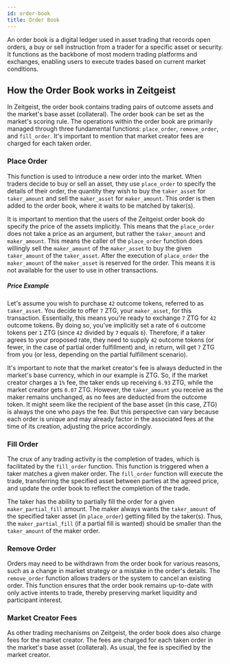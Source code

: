 ```yaml
---
id: order-book
title: Order Book
---
```


An order book is a digital ledger used in asset trading that records open
orders, a buy or sell instruction from a trader for a specific asset or
security. It functions as the backbone of most modern trading platforms and
exchanges, enabling users to execute trades based on current market conditions.

## How the Order Book works in Zeitgeist

In Zeitgeist, the order book contains trading pairs of outcome assets and the
market's base asset (collateral). The order book can be set as the market's
scoring rule. The operations within the order book are primarily managed through
three fundamental functions: `place_order`, `remove_order`, and `fill_order`.
It's important to mention that market creator fees are charged for each taken
order.

### Place Order

This function is used to introduce a new order into the market. When traders
decide to buy or sell an asset, they use `place_order` to specify the details of
their order, the quantity they wish to buy the `taker_asset` for `taker_amount`
and sell the `maker_asset` for `maker_amount`. This order is then added to the
order book, where it waits to be matched by taker(s).

It is important to mention that the users of the Zeitgeist order book do specify
the price of the assets implicitly. This means that the `place_order` does not
take a price as an argument, but rather the `taker_amount` and `maker_amount`.
This means the caller of the `place_order` function does willingly sell the
`maker_amount` of the `maker_asset` to buy the given `taker_amount` of the
`taker_asset`. After the execution of `place_order` the `maker_amount` of the
`maker_asset` is reserved for the order. This means it is not available for the
user to use in other transactions.

##### Price Example

Let's assume you wish to purchase `42` outcome tokens, referred to as
`taker_asset`. You decide to offer `7` ZTG, your `maker_asset`, for this
transaction. Essentially, this means you're ready to exchange `7` ZTG for `42`
outcome tokens. By doing so, you've implicitly set a rate of `6` outcome tokens
per `1` ZTG (since `42` divided by `7` equals `6`). Therefore, if a taker agrees
to your proposed rate, they need to supply `42` outcome tokens (or fewer, in the
case of partial order fulfillment) and, in return, will get `7` ZTG from you (or
less, depending on the partial fulfillment scenario).

It's important to note that the market creator's fee is always deducted in the
market's base currency, which in our example is ZTG. So, if the market creator
charges a `1%` fee, the taker ends up receiving `6.93` ZTG, while the market
creator gets `0.07` ZTG. However, the `taker_amount` you receive as the maker
remains unchanged, as no fees are deducted from the outcome token. It might seem
like the recipient of the base asset (in this case, ZTG) is always the one who
pays the fee. But this perspective can vary because each order is unique and may
already factor in the associated fees at the time of its creation, adjusting the
price accordingly.

### Fill Order

The crux of any trading activity is the completion of trades, which is
facilitated by the `fill_order` function. This function is triggered when a
taker matches a given maker order. The `fill_order` function will execute the
trade, transferring the specified asset between parties at the agreed price, and
update the order book to reflect the completion of the trade.

The taker has the ability to partially fill the order for a given
`maker_partial_fill` amount. The maker always wants the `taker_amount` of the
specified taker asset (in `place_order`) getting filled by the taker(s). Thus,
the `maker_partial_fill` (if a partial fill is wanted) should be smaller than
the `taker_amount` of the maker order.

### Remove Order

Orders may need to be withdrawn from the order book for various reasons, such as
a change in market strategy or a mistake in the order's details. The
`remove_order` function allows traders or the system to cancel an existing
order. This function ensures that the order book remains up-to-date with only
active intents to trade, thereby preserving market liquidity and participant
interest.

### Market Creator Fees

As other trading mechanisms on Zeitgeist, the order book does also charge fees
for the market creator. The fees are charged for each taken order in the
market's base asset (collateral). As usual, the fee is specified by the market
creator.
